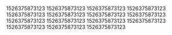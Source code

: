 1526375873123
1526375873123
1526375873123
1526375873123
1526375873123
1526375873123
1526375873123
1526375873123
1526375873123
1526375873123
1526375873123
1526375873123
1526375873123
1526375873123
1526375873123